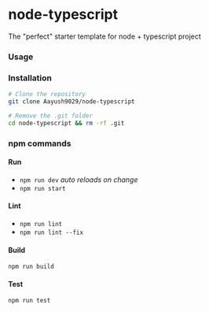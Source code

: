 # node-typescript
The "perfect" starter template for node + typescript project

### Usage

### Installation

```bash
# Clone the repository
git clone Aayush9029/node-typescript

# Remove the .git folder
cd node-typescript && rm -rf .git
```

### npm commands
    
#### Run
- `npm run dev` *auto reloads on change*
- `npm run start`

#### Lint
- `npm run lint`
- `npm run lint --fix`


#### Build
`npm run build`

#### Test
`npm run test`
